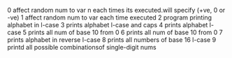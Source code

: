 0 affect random num to var n each times its executed.will specify (+ve, 0 or -ve)
1 affect random num to var each time executed
2 program printing alphabet in l-case
3 prints alphabet l-case and caps
4 prints alphabet l-case 
5 prints all num of base 10 from 0
6 prints all num of base 10 from 0
7 prints alphabet in reverse l-case
8 prints all numbers of base 16 l-case
9 printd all possible combinationsof single-digit nums
